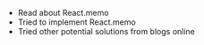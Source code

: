 - Read about React.memo
- Tried to implement React.memo
- Tried other potential solutions from blogs online